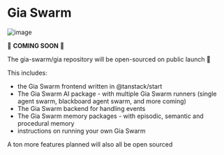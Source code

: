 # Gia Swarm

![image](https://github.com/user-attachments/assets/9222d12c-f614-4147-9bf2-2e9bec238d25)

🚧 **COMING SOON** 🚧

The gia-swarm/gia repository will be open-sourced on public launch 🚀

This includes:
- the Gia Swarm frontend written in @tanstack/start
- The Gia Swarm AI package - with multiple Gia Swarm runners (single agent swarm, blackboard agent swarm, and more coming)
- The Gia Swarm backend for handling events
- The Gia Swarm memory packages - with episodic, semantic and procedural memory
- instructions on running your own Gia Swarm

A ton more features planned will also all be open sourced
